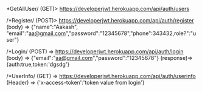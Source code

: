*GetAllUser/ 
(GET)> https://developerjwt.herokuapp.com/api/auth/users

/*Register/ 
(POST)> https://developerjwt.herokuapp.com/api/auth/register 
(body) => {"name":"Aakash", "email":"aa@gmail.com","password":"12345678","phone":343432,role?":"user"}

/*Login/ 
(POST) => https://developerjwt.herokuapp.com/api/auth/login 
(body) => {"email":"aa@gmail.com","password":"12345678"} (response)=> {auth:true,token:'dgsdg'}

/*UserInfo/ 
(GET) => https://developerjwt.herokuapp.com/api/auth/userinfo 
(Header) => {'x-access-token':'token value from login'}